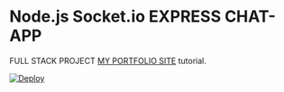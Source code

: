 # Node.js Socket.io EXPRESS CHAT-APP

FULL STACK PROJECT
[MY PORTFOLIO SITE](https://emeke.netlify.app)
tutorial.

[![Deploy](https://www.herokucdn.com/deploy/button.svg)](https://heroku.com/deploy)
